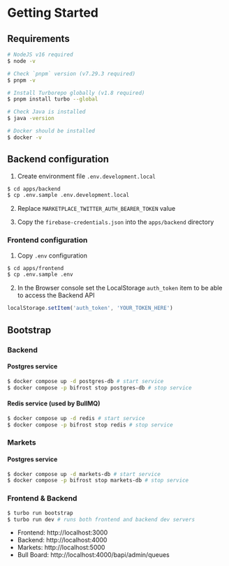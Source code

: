 # Getting Started

## Requirements

```bash
# NodeJS v16 required
$ node -v

# Check `pnpm` version (v7.29.3 required)
$ pnpm -v

# Install Turborepo globally (v1.8 required)
$ pnpm install turbo --global

# Check Java is installed
$ java -version

# Docker should be installed
$ docker -v
```

## Backend configuration

1. Create environment file `.env.development.local`

```bash
$ cd apps/backend
$ cp .env.sample .env.development.local
```

2. Replace `MARKETPLACE_TWITTER_AUTH_BEARER_TOKEN` value

3. Copy the `firebase-credentials.json` into the `apps/backend` directory

### Frontend configuration

1. Copy `.env` configuration

```bash
$ cd apps/frontend
$ cp .env.sample .env
```

2. In the Browser console set the LocalStorage `auth_token` item to be able to access the Backend API

```js
localStorage.setItem('auth_token', 'YOUR_TOKEN_HERE')
```

## Bootstrap

### Backend

#### Postgres service

```bash
$ docker compose up -d postgres-db # start service
$ docker compose -p bifrost stop postgres-db # stop service
```

#### Redis service (used by BullMQ)

```bash
$ docker compose up -d redis # start service
$ docker compose -p bifrost stop redis # stop service
```

### Markets

#### Postgres service

```bash
$ docker compose up -d markets-db # start service
$ docker compose -p bifrost stop markets-db # stop service
```

### Frontend & Backend

```bash
$ turbo run bootstrap
$ turbo run dev # runs both frontend and backend dev servers
```

- Frontend: http://localhost:3000
- Backend: http://localhost:4000
- Markets: http://localhost:5000
- Bull Board: http://localhost:4000/bapi/admin/queues
